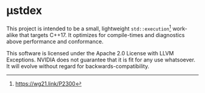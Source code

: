 # µstdex

This project is intended to be a small, lightweight `std::execution`[^1]
work-alike that targets C++17. It optimizes for compile-times and diagnostics
above performance and conformance.

[^1]: https://wg21.link/P2300

This software is licensed under the Apache 2.0 License with LLVM Exceptions.
NVIDIA does not guarantee that it is fit for any use whatsoever. It will evolve
without regard for backwards-compatibility.

